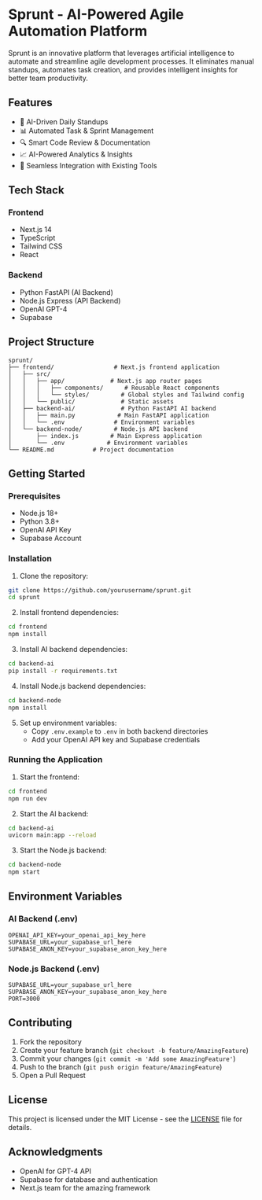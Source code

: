 # Sprunt - AI-Powered Agile Automation Platform

Sprunt is an innovative platform that leverages artificial intelligence to automate and streamline agile development processes. It eliminates manual standups, automates task creation, and provides intelligent insights for better team productivity.

## Features

- 🤖 AI-Driven Daily Standups
- 📊 Automated Task & Sprint Management
- 🔍 Smart Code Review & Documentation
- 📈 AI-Powered Analytics & Insights
- 🔄 Seamless Integration with Existing Tools

## Tech Stack

### Frontend
- Next.js 14
- TypeScript
- Tailwind CSS
- React

### Backend
- Python FastAPI (AI Backend)
- Node.js Express (API Backend)
- OpenAI GPT-4
- Supabase

## Project Structure

```
sprunt/
├── frontend/                 # Next.js frontend application
│   ├── src/
│   │   ├── app/             # Next.js app router pages
│   │   │   ├── components/      # Reusable React components
│   │   │   └── styles/         # Global styles and Tailwind config
│   │   └── public/             # Static assets
│   ├── backend-ai/             # Python FastAPI AI backend
│   │   ├── main.py            # Main FastAPI application
│   │   └── .env              # Environment variables
│   └── backend-node/         # Node.js API backend
│       ├── index.js         # Main Express application
│       └── .env            # Environment variables
└── README.md           # Project documentation
```

## Getting Started

### Prerequisites

- Node.js 18+
- Python 3.8+
- OpenAI API Key
- Supabase Account

### Installation

1. Clone the repository:
```bash
git clone https://github.com/yourusername/sprunt.git
cd sprunt
```

2. Install frontend dependencies:
```bash
cd frontend
npm install
```

3. Install AI backend dependencies:
```bash
cd backend-ai
pip install -r requirements.txt
```

4. Install Node.js backend dependencies:
```bash
cd backend-node
npm install
```

5. Set up environment variables:
   - Copy `.env.example` to `.env` in both backend directories
   - Add your OpenAI API key and Supabase credentials

### Running the Application

1. Start the frontend:
```bash
cd frontend
npm run dev
```

2. Start the AI backend:
```bash
cd backend-ai
uvicorn main:app --reload
```

3. Start the Node.js backend:
```bash
cd backend-node
npm start
```

## Environment Variables

### AI Backend (.env)
```
OPENAI_API_KEY=your_openai_api_key_here
SUPABASE_URL=your_supabase_url_here
SUPABASE_ANON_KEY=your_supabase_anon_key_here
```

### Node.js Backend (.env)
```
SUPABASE_URL=your_supabase_url_here
SUPABASE_ANON_KEY=your_supabase_anon_key_here
PORT=3000
```

## Contributing

1. Fork the repository
2. Create your feature branch (`git checkout -b feature/AmazingFeature`)
3. Commit your changes (`git commit -m 'Add some AmazingFeature'`)
4. Push to the branch (`git push origin feature/AmazingFeature`)
5. Open a Pull Request

## License

This project is licensed under the MIT License - see the [LICENSE](LICENSE) file for details.

## Acknowledgments

- OpenAI for GPT-4 API
- Supabase for database and authentication
- Next.js team for the amazing framework 
